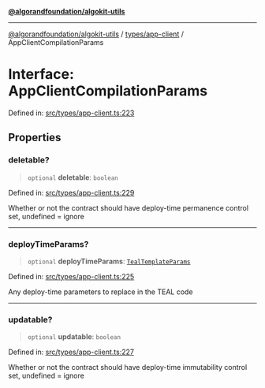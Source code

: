 [**@algorandfoundation/algokit-utils**](../../../README.md)

***

[@algorandfoundation/algokit-utils](../../../README.md) / [types/app-client](../README.md) / AppClientCompilationParams

# Interface: AppClientCompilationParams

Defined in: [src/types/app-client.ts:223](https://github.com/algorandfoundation/algokit-utils-ts/blob/main/src/types/app-client.ts#L223)

## Properties

### deletable?

> `optional` **deletable**: `boolean`

Defined in: [src/types/app-client.ts:229](https://github.com/algorandfoundation/algokit-utils-ts/blob/main/src/types/app-client.ts#L229)

Whether or not the contract should have deploy-time permanence control set, undefined = ignore

***

### deployTimeParams?

> `optional` **deployTimeParams**: [`TealTemplateParams`](../../app/interfaces/TealTemplateParams.md)

Defined in: [src/types/app-client.ts:225](https://github.com/algorandfoundation/algokit-utils-ts/blob/main/src/types/app-client.ts#L225)

Any deploy-time parameters to replace in the TEAL code

***

### updatable?

> `optional` **updatable**: `boolean`

Defined in: [src/types/app-client.ts:227](https://github.com/algorandfoundation/algokit-utils-ts/blob/main/src/types/app-client.ts#L227)

Whether or not the contract should have deploy-time immutability control set, undefined = ignore
